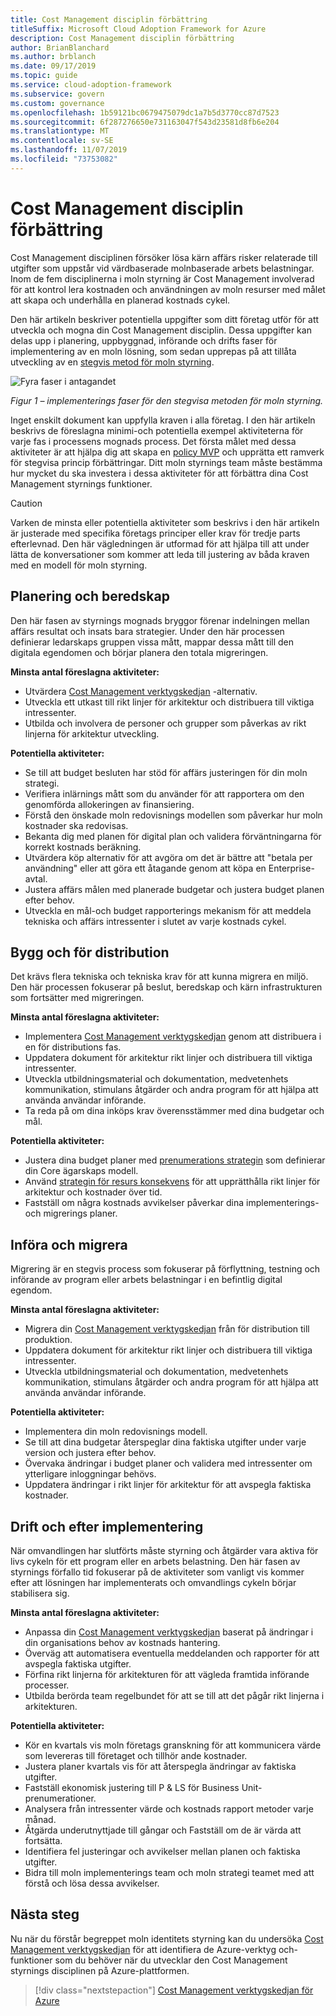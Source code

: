 ```yaml
---
title: Cost Management disciplin förbättring
titleSuffix: Microsoft Cloud Adoption Framework for Azure
description: Cost Management disciplin förbättring
author: BrianBlanchard
ms.author: brblanch
ms.date: 09/17/2019
ms.topic: guide
ms.service: cloud-adoption-framework
ms.subservice: govern
ms.custom: governance
ms.openlocfilehash: 1b59121bc0679475079dc1a7b5d3770cc87d7523
ms.sourcegitcommit: 6f287276650e731163047f543d23581d8fb6e204
ms.translationtype: MT
ms.contentlocale: sv-SE
ms.lasthandoff: 11/07/2019
ms.locfileid: "73753082"
---
```

# <a name="cost-management-discipline-improvement"></a>Cost Management disciplin förbättring

Cost Management disciplinen försöker lösa kärn affärs risker relaterade till utgifter som uppstår vid värdbaserade molnbaserade arbets belastningar. Inom de fem disciplinerna i moln styrning är Cost Management involverad för att kontrol lera kostnaden och användningen av moln resurser med målet att skapa och underhålla en planerad kostnads cykel.

Den här artikeln beskriver potentiella uppgifter som ditt företag utför för att utveckla och mogna din Cost Management disciplin. Dessa uppgifter kan delas upp i planering, uppbyggnad, införande och drifts faser för implementering av en moln lösning, som sedan upprepas på att tillåta utveckling av en [stegvis metod för moln styrning](../guides/index.md#an-incremental-approach-to-cloud-governance).

![Fyra faser i antagandet](../../_images/govern/adoption-phases.png)

*Figur 1 – implementerings faser för den stegvisa metoden för moln styrning.*

Inget enskilt dokument kan uppfylla kraven i alla företag. I den här artikeln beskrivs de föreslagna minimi-och potentiella exempel aktiviteterna för varje fas i processens mognads process. Det första målet med dessa aktiviteter är att hjälpa dig att skapa en [policy MVP](../guides/index.md#an-incremental-approach-to-cloud-governance) och upprätta ett ramverk för stegvisa princip förbättringar. Ditt moln styrnings team måste bestämma hur mycket du ska investera i dessa aktiviteter för att förbättra dina Cost Management styrnings funktioner.

> [!CAUTION]
> Varken de minsta eller potentiella aktiviteter som beskrivs i den här artikeln är justerade med specifika företags principer eller krav för tredje parts efterlevnad. Den här vägledningen är utformad för att hjälpa till att under lätta de konversationer som kommer att leda till justering av båda kraven med en modell för moln styrning.

## <a name="planning-and-readiness"></a>Planering och beredskap

Den här fasen av styrnings mognads bryggor förenar indelningen mellan affärs resultat och insats bara strategier. Under den här processen definierar ledarskaps gruppen vissa mått, mappar dessa mått till den digitala egendomen och börjar planera den totala migreringen.

**Minsta antal föreslagna aktiviteter:**

- Utvärdera [Cost Management verktygskedjan](./toolchain.md) -alternativ.
- Utveckla ett utkast till rikt linjer för arkitektur och distribuera till viktiga intressenter.
- Utbilda och involvera de personer och grupper som påverkas av rikt linjerna för arkitektur utveckling.

**Potentiella aktiviteter:**

- Se till att budget besluten har stöd för affärs justeringen för din moln strategi.
- Verifiera inlärnings mått som du använder för att rapportera om den genomförda allokeringen av finansiering.
- Förstå den önskade moln redovisnings modellen som påverkar hur moln kostnader ska redovisas.
- Bekanta dig med planen för digital plan och validera förväntningarna för korrekt kostnads beräkning.
- Utvärdera köp alternativ för att avgöra om det är bättre att "betala per användning" eller att göra ett åtagande genom att köpa en Enterprise-avtal.
- Justera affärs målen med planerade budgetar och justera budget planen efter behov.
- Utveckla en mål-och budget rapporterings mekanism för att meddela tekniska och affärs intressenter i slutet av varje kostnads cykel.

## <a name="build-and-predeployment"></a>Bygg och för distribution

Det krävs flera tekniska och tekniska krav för att kunna migrera en miljö. Den här processen fokuserar på beslut, beredskap och kärn infrastrukturen som fortsätter med migreringen.

**Minsta antal föreslagna aktiviteter:**

- Implementera [Cost Management verktygskedjan](./toolchain.md) genom att distribuera i en för distributions fas.
- Uppdatera dokument för arkitektur rikt linjer och distribuera till viktiga intressenter.
- Utveckla utbildningsmaterial och dokumentation, medvetenhets kommunikation, stimulans åtgärder och andra program för att hjälpa att använda användar införande.
- Ta reda på om dina inköps krav överensstämmer med dina budgetar och mål.

**Potentiella aktiviteter:**

- Justera dina budget planer med [prenumerations strategin](../../decision-guides/subscriptions/index.md) som definierar din Core ägarskaps modell.
- Använd [strategin för resurs konsekvens](../../decision-guides/resource-consistency/index.md) för att upprätthålla rikt linjer för arkitektur och kostnader över tid.
- Fastställ om några kostnads avvikelser påverkar dina implementerings-och migrerings planer.

## <a name="adopt-and-migrate"></a>Införa och migrera

Migrering är en stegvis process som fokuserar på förflyttning, testning och införande av program eller arbets belastningar i en befintlig digital egendom.

**Minsta antal föreslagna aktiviteter:**

- Migrera din [Cost Management verktygskedjan](./toolchain.md) från för distribution till produktion.
- Uppdatera dokument för arkitektur rikt linjer och distribuera till viktiga intressenter.
- Utveckla utbildningsmaterial och dokumentation, medvetenhets kommunikation, stimulans åtgärder och andra program för att hjälpa att använda användar införande.

**Potentiella aktiviteter:**

- Implementera din moln redovisnings modell.
- Se till att dina budgetar återspeglar dina faktiska utgifter under varje version och justera efter behov.
- Övervaka ändringar i budget planer och validera med intressenter om ytterligare inloggningar behövs.
- Uppdatera ändringar i rikt linjer för arkitektur för att avspegla faktiska kostnader.

## <a name="operate-and-post-implementation"></a>Drift och efter implementering

När omvandlingen har slutförts måste styrning och åtgärder vara aktiva för livs cykeln för ett program eller en arbets belastning. Den här fasen av styrnings förfallo tid fokuserar på de aktiviteter som vanligt vis kommer efter att lösningen har implementerats och omvandlings cykeln börjar stabilisera sig.

**Minsta antal föreslagna aktiviteter:**

- Anpassa din [Cost Management verktygskedjan](./toolchain.md) baserat på ändringar i din organisations behov av kostnads hantering.
- Överväg att automatisera eventuella meddelanden och rapporter för att avspegla faktiska utgifter.
- Förfina rikt linjerna för arkitekturen för att vägleda framtida införande processer.
- Utbilda berörda team regelbundet för att se till att det pågår rikt linjerna i arkitekturen.

**Potentiella aktiviteter:**

- Kör en kvartals vis moln företags granskning för att kommunicera värde som levereras till företaget och tillhör ande kostnader.
- Justera planer kvartals vis för att återspegla ändringar av faktiska utgifter.
- Fastställ ekonomisk justering till P & LS för Business Unit-prenumerationer.
- Analysera från intressenter värde och kostnads rapport metoder varje månad.
- Åtgärda underutnyttjade till gångar och Fastställ om de är värda att fortsätta.
- Identifiera fel justeringar och avvikelser mellan planen och faktiska utgifter.
- Bidra till moln implementerings team och moln strategi teamet med att förstå och lösa dessa avvikelser.

## <a name="next-steps"></a>Nästa steg

Nu när du förstår begreppet moln identitets styrning kan du undersöka [Cost Management verktygskedjan](./toolchain.md) för att identifiera de Azure-verktyg och-funktioner som du behöver när du utvecklar den Cost Management styrnings disciplinen på Azure-plattformen.

> [!div class="nextstepaction"]
> [Cost Management verktygskedjan för Azure](./toolchain.md)
